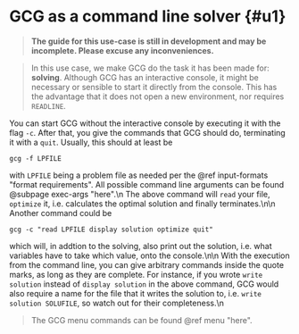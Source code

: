 # GCG as a command line solver {#u1}
> **The guide for this use-case is still in development and may be incomplete. Please excuse any inconveniences.**

> In this use case, we make GCG do the task it has been made for: **solving**.
> Although GCG has an interactive console, it might be necessary or sensible
> to start it directly from the console. This has the advantage that it does
> not open a new environment, nor requires `READLINE`.

You can start GCG without the interactive console by executing it with the flag
`-c`. After that, you give the commands that GCG should do, terminating it with
a `quit`. Usually, this should at least be

    gcg -f LPFILE

with `LPFILE` being a problem file as needed per the @ref input-formats "format requirements".
All possible command line arguments can be found @subpage exec-args "here".\n
The above command will `read` your file, `optimize` it, i.e. calculates the optimal solution
and finally terminates.\n\n
Another command could be

    gcg -c "read LPFILE display solution optimize quit"

which will, in addtion to the solving, also print out the solution, i.e. what variables
have to take which value, onto the console.\n\n
With the execution from the command line, you can give arbitrary commands inside
the quote marks, as long as they are complete. For instance, if you wrote `write solution`
instead of `display solution` in the above command, GCG would also require a name for the
file that it writes the solution to, i.e. `write solution SOLUFILE`, so watch out for their
completeness.\n
> The GCG menu commands can be found @ref menu "here".
